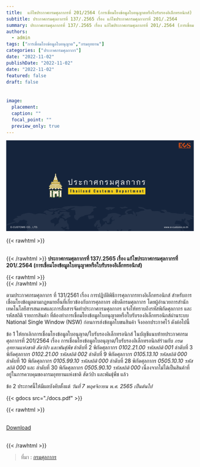 ```yaml
---
title: 	แก้ไขประกาศกรมศุลกากรที่ 201/2564 (การเชื่อมโยงข้อมูลใบอนุญาตหรือใบรับรองอิเล็กทรอนิกส์)
subtitle: ประกาศกรมศุลกากรที่ 137/.2565 เรื่อง แก้ไขประกาศกรมศุลกากรที่ 201/.2564 
summary: ประกาศกรมศุลกากรที่ 137/.2565 เรื่อง แก้ไขประกาศกรมศุลกากรที่ 201/.2564 (การเชื่อมโยงข้อมูลใบอนุญาตหรือใบรับรองอิเล็กทรอนิกส์)
authors:
  - admin
tags: ["การเชื่อมโยงข้อมูลใบอนุญาต","กรมอุทยาน"]
categories: ["ประกาศกรมศุลกากร"]
date: "2022-11-02"
publishDate: "2022-11-02"
date: "2022-11-02"
featured: false
draft: false


image:
  placement:
  caption: ""
  focal_point: ""
  preview_only: true
---
```


![](featured.png)

{{< rawhtml >}}
<br>
<br>

{{< /rawhtml >}}
**ประกาศกรมศุลกากรที่ 137/.2565 เรื่อง แก้ไขประกาศกรมศุลกากรที่ 201/.2564 (การเชื่อมโยงข้อมูลใบอนุญาตหรือใบรับรองอิเล็กทรอนิกส์)**


{{< rawhtml >}}
<br>
{{< /rawhtml >}}

ตามประกาศกรมศุลกากร ที่ 131/2561 เรื่อง การปฏิบัติพิธีการศุลกากรทางอิเล็กทรอนิกส์ สำหรับการเชื่อมโยงข้อมูลตามกฎหมายอื่นที่เกี่ยวข้องกับการศุลกากร อธิบดีกรมศุลกากร โดยผู้อำนวยการสำนักเทคโนโลยีสารสนเทศและการสื่อสารจัดทำประกาศกรมศุลกากร แจ้งให้ทราบถึงรหัสพิกัดศุลกากร และรหัสสถิติ รายการสินค้า ที่ต้องทำการเชื่อมโยงข้อมูลใบอนุญาตหรือใบรับรองอิเล็กทรอนิกส์ผ่านระบบ National Single Window (NSW) ก่อนการส่งข้อมูลใบขนสินค้า จึงออกประกาศไว้ ดังต่อไปนี้

ข้อ 1 ให้ยกเลิกการเชื่อมโยงข้อมูลใบอนุญาต/ใบรับรองอิเล็กทรอนิกส์ ในบัญชีแนบท้ายประกาศกรมศุลกากรที่ 201/2564 เรื่อง การเชื่อมโยงข้อมูลใบอนุญาต/ใบรับรองอิเล็กทรอนิกส์ร่วมกับ *กรมอุทยานแห่งชาติ สัตว์ป่า และพันธุ์พืช* ลำดับที่ 2 พิกัดศุลกากร *0102.21.00 รหัสสถิติ 001* ลำดับที่ 3 พิกัดศุลกากร *0102.21.00 รหัสสถิติ 002* ลำดับที่ 9 พิกัดศุลกากร *0105.13.10 รหัสสถิติ 000* ลำดับที่ 10 พิกัดศุลกากร *0105.99.10 รหัสสถิติ 000* ลำดับที่ 28 พิกัดศุลกากร *0505.10.10 รหัสสถิติ 000* และ ลำดับที่ 30 พิกัดศุลกากร *0505.90.10 รหัสสถิติ 000* เนื่องจากไม่ได้เป็นสินค้าที่อยู่ในการควบคุมของกรมอุทยานแห่งชาติ สัตว์ป่า และพันธุ์พืช แล้ว

ข้อ 2 ประกาศนี้ให้มีผลบังคับตั้งแต่ *วันที่ 7 พฤศจิกายน พ.ศ. 2565 เป็นต้นไป*





{{< gdocs src="./docs.pdf" >}}


{{< rawhtml >}}
<br>

<br>
<div class="article-tags">
<a class="badge badge-danger" href="./docs.pdf" target="_blank" id="download_files_new">Download</a>

</div>
<br>

{{< /rawhtml >}}

> ที่มา : [กรมศุลกากร](https://www.customs.go.th/cont_strc_download_with_docno_date.php?lang=th&top_menu=menu_homepage&current_id=142329324149505e4e464a4f464b49)